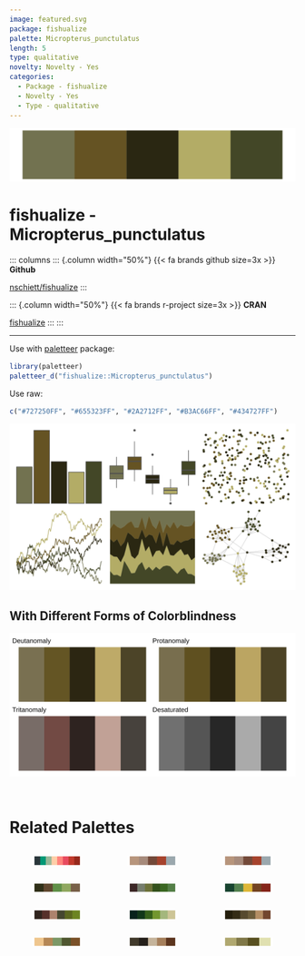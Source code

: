 ```yaml
---
image: featured.svg
package: fishualize
palette: Micropterus_punctulatus
length: 5
type: qualitative
novelty: Novelty - Yes
categories:
  - Package - fishualize
  - Novelty - Yes
  - Type - qualitative
---
```


![](featured.svg)

# fishualize - Micropterus_punctulatus 

::: columns
::: {.column width="50%"}
{{< fa brands github size=3x >}}
**Github**

[nschiett/fishualize](https://github.com/nschiett/fishualize)
:::

::: {.column width="50%"}
{{< fa brands r-project size=3x >}}
**CRAN**

[fishualize](https://CRAN.R-project.org/package=fishualize)
:::
:::

<hr> 

Use with [paletteer](https://emilhvitfeldt.github.io/paletteer/) package:

```r
library(paletteer)
paletteer_d("fishualize::Micropterus_punctulatus")
```

Use raw:

```r
c("#727250FF", "#655323FF", "#2A2712FF", "#B3AC66FF", "#434727FF")
``` 

![](examples.png) <br>

## With Different Forms of Colorblindness

![](colorblind.svg) 

<br>

# Related Palettes

<div class="list" style="display: grid; grid-template-columns: auto auto auto;"> <figure class="figure">
<a href="../../awtools/a_palette/"> <img src="../../awtools/a_palette/featured.svg" style="width: 100%;" class="figure-img"></a>
</figure> <figure class="figure">
<a href="../../ButterflyColors/hamadryas_feronia/"> <img src="../../ButterflyColors/hamadryas_feronia/featured.svg" style="width: 100%;" class="figure-img"></a>
</figure> <figure class="figure">
<a href="../../ButterflyColors/hamadryas_feronia/"> <img src="../../ButterflyColors/hamadryas_feronia/featured.svg" style="width: 100%;" class="figure-img"></a>
</figure> <figure class="figure">
<a href="../../calecopal/redwood1/"> <img src="../../calecopal/redwood1/featured.svg" style="width: 100%;" class="figure-img"></a>
</figure> <figure class="figure">
<a href="../../colRoz/c_australasiae/"> <img src="../../colRoz/c_australasiae/featured.svg" style="width: 100%;" class="figure-img"></a>
</figure> <figure class="figure">
<a href="../../lisa/ClaudeMonet/"> <img src="../../lisa/ClaudeMonet/featured.svg" style="width: 100%;" class="figure-img"></a>
</figure> <figure class="figure">
<a href="../../colRoz/a_conica/"> <img src="../../colRoz/a_conica/featured.svg" style="width: 100%;" class="figure-img"></a>
</figure> <figure class="figure">
<a href="../../werpals/monet/"> <img src="../../werpals/monet/featured.svg" style="width: 100%;" class="figure-img"></a>
</figure> <figure class="figure">
<a href="../../beyonce/X42/"> <img src="../../beyonce/X42/featured.svg" style="width: 100%;" class="figure-img"></a>
</figure> <figure class="figure">
<a href="../../calecopal/oak/"> <img src="../../calecopal/oak/featured.svg" style="width: 100%;" class="figure-img"></a>
</figure> <figure class="figure">
<a href="../../lisa/DiegoVelazquez/"> <img src="../../lisa/DiegoVelazquez/featured.svg" style="width: 100%;" class="figure-img"></a>
</figure> <figure class="figure">
<a href="../../palettetown/diglett/"> <img src="../../palettetown/diglett/featured.svg" style="width: 100%;" class="figure-img"></a>
</figure> 
</div>
